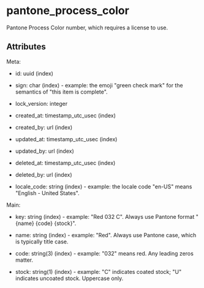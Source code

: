 # pantone_process_color


Pantone Process Color number, which requires a license to use.


## Attributes

Meta:

  * id: uuid (index)

  * sign: char (index) - example: the emoji "green check mark" for the semantics of "this item is complete".

  * lock_version: integer

  * created_at: timestamp_utc_usec (index)

  * created_by: url (index)

  * updated_at: timestamp_utc_usec (index)

  * updated_by: url (index)

  * deleted_at: timestamp_utc_usec (index)

  * deleted_by: url (index)

  * locale_code: string (index) - example: the locale code "en-US" means "English - United States".

Main:

  * key: string (index) - example: "Red 032 C". Always use Pantone format "{name} {code} {stock}".

  * name: string (index) - example: "Red". Always use Pantone case, which is typically title case.

  * code: string(3) (index) - example: "032" means red. Any leading zeros matter.

  * stock: string(1) (index) - example: "C" indicates coated stock; "U" indicates uncoated stock. Uppercase only.

